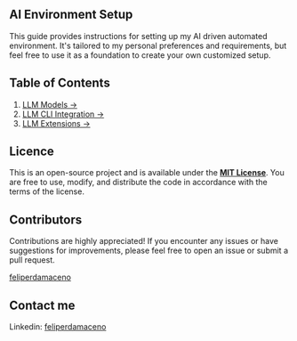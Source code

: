 ## AI Environment Setup

This guide provides instructions for setting up my AI driven automated
environment. It's tailored to my personal preferences and requirements, but feel
free to use it as a foundation to create your own customized setup.

## Table of Contents

1. [LLM Models →](guides/llm-models.md)
2. [LLM CLI Integration →](guides/llm-terminal-integration.md)
3. [LLM Extensions →](guides/llm-extensions.md)

## Licence

This is an open-source project and is available under the
[**MIT License**](LICENSE). You are free to use, modify, and distribute the code
in accordance with the terms of the license.

## Contributors

Contributions are highly appreciated! If you encounter any issues or have
suggestions for improvements, please feel free to open an issue or submit a pull
request.

[feliperdamaceno](https://github.com/feliperdamaceno)

## Contact me

Linkedin: [feliperdamaceno](https://www.linkedin.com/in/feliperdamaceno)
